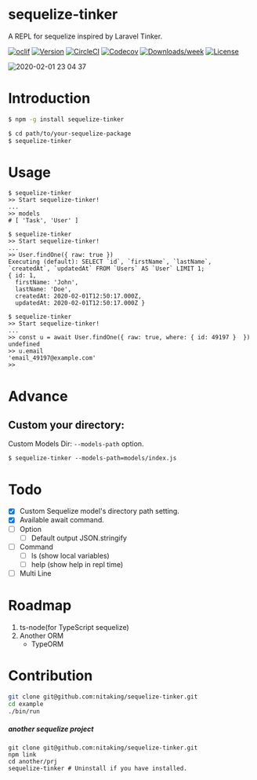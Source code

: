 sequelize-tinker
================

A REPL for sequelize inspired by Laravel Tinker.

[![oclif](https://img.shields.io/badge/cli-oclif-brightgreen.svg)](https://oclif.io)
[![Version](https://img.shields.io/npm/v/sequelize-tinker.svg)](https://npmjs.org/package/sequelize-tinker)
[![CircleCI](https://circleci.com/gh/nitaking/tinker/tree/master.svg?style=shield)](https://circleci.com/gh/nitaking/tinker/tree/master)
[![Codecov](https://codecov.io/gh/nitaking/tinker/branch/master/graph/badge.svg)](https://codecov.io/gh/nitaking/tinker)
[![Downloads/week](https://img.shields.io/npm/dw/sequelize-tinker.svg)](https://npmjs.org/package/sequelize-tinker)
[![License](https://img.shields.io/npm/l/sequelize-tinker.svg)](https://github.com/nitaking/tinker/blob/master/package.json)

![2020-02-01 23 04 37](https://user-images.githubusercontent.com/10850034/73593419-63f1b180-4547-11ea-9f4a-1a54bcffd27a.gif)



<!-- toc -->
# Introduction

```sh
$ npm -g install sequelize-tinker
```

```sh
$ cd path/to/your-sequelize-package
$ sequelize-tinker
```

<!-- usage -->
# Usage

```shell script
$ sequelize-tinker
>> Start sequelize-tinker! 
...
>> models
# [ 'Task', 'User' ]
```

```shell script
$ sequelize-tinker
>> Start sequelize-tinker! 
...
>> User.findOne({ raw: true })
Executing (default): SELECT `id`, `firstName`, `lastName`, `createdAt`, `updatedAt` FROM `Users` AS `User` LIMIT 1;
{ id: 1,
  firstName: 'John',
  lastName: 'Doe',
  createdAt: 2020-02-01T12:50:17.000Z,
  updatedAt: 2020-02-01T12:50:17.000Z }

```

```shell script
$ sequelize-tinker
>> Start sequelize-tinker! 
...
>> const u = await User.findOne({ raw: true, where: { id: 49197 }  })
undefined
>> u.email
'email_49197@example.com'
>> 
```

# Advance
## Custom your directory:

Custom Models Dir: `--models-path` option.

```shell script
$ sequelize-tinker --models-path=models/index.js        
```

<!-- commands -->
# Todo

- [x] Custom Sequelize model's directory path setting.
- [x] Available await command.
- [ ] Option
    - [ ] Default output JSON.stringify
- [ ] Command
    - [ ] ls (show local variables)
    - [ ] help (show help in repl time)
- [ ] Multi Line

# Roadmap
1. ts-node(for TypeScript sequelize)
1. Another ORM 
   - TypeORM
 
# Contribution

```bash
git clone git@github.com:nitaking/sequelize-tinker.git
cd example
./bin/run
```

##### another sequelize project
```
git clone git@github.com:nitaking/sequelize-tinker.git
npm link
cd another/prj
sequelize-tinker # Uninstall if you have installed.
```

